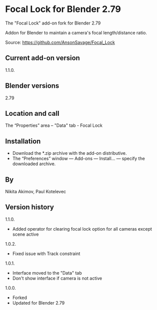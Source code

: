 # Focal Lock for Blender 2.79

The "Focal Lock" add-on fork for Blender 2.79

Addon for Blender to maintain a camera's focal length/distance ratio.

Source: https://github.com/AnsonSavage/Focal_Lock

Current add-on version
-
1.1.0.

Blender versions
-
2.79

Location and call
-
The “Properties” area – "Data" tab - Focal Lock

Installation
-
- Download the *.zip archive with the add-on distributive.
- The “Preferences” window — Add-ons — Install… — specify the downloaded archive.

By
-
Nikita Akimov, Paul Kotelevec

Version history
-
1.1.0.
- Added operator for clearing focal lock option for all cameras except scene active 

1.0.2.
- Fixed issue with Track constraint

1.0.1.
- Interface moved to the "Data" tab
- Don't show interface if camera is not active

1.0.0.
- Forked
- Updated for Blender 2.79
